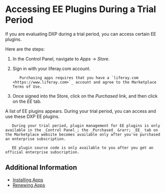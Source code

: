# Accessing EE Plugins During a Trial Period

If you are evaluating DXP during a trial period, you can access certain EE plugins.

Here are the steps:

1. In the Control Panel, navigate to _Apps_ &rarr; _Store_.

1. Sign in with your liferay.com account.

    ```important::
       Purchasing apps requires that you have a `liferay.com <https://www.liferay.com>`_ account and agree to the Marketplace Terms of Use.
    ```

1. Once signed into the Store, click on the _Purchased_ link, and then click on the _EE_ tab.

A list of EE plugins appears. During your trial period, you can access and use these DXP EE plugins.

```note::
   During your trial period, plugin management for EE plugins is only available in the _Control Panel_; the _Purchased_ &rarr; _EE_ tab on the Marketplace website becomes available only after you've purchased an enterprise subscription.
```

```important::
   EE plugin source code is only available to you after you get an official enterprise subscription.
```

## Additional Information

* [Installing Apps](./installing-apps.md)
* [Renewing Apps](../managing-apps/renewing-apps.md)